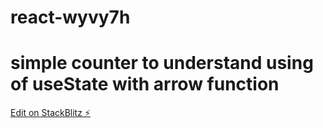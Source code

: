 # react-wyvy7h
# simple counter to understand using of useState with arrow function
[Edit on StackBlitz ⚡️](https://stackblitz.com/edit/react-wyvy7h)
